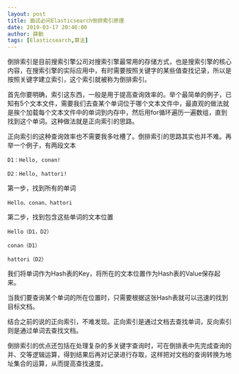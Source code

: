 ```yaml
---
layout: post
title: 面试必问Elasticsearch倒排索引原理
date: 2019-03-17 20:46:00
author: 薛勤
tags: [Elasticsearch,算法]
---
```


倒排索引是目前搜索引擎公司对搜索引擎最常用的存储方式，也是搜索引擎的核心内容，在搜索引擎的实际应用中，有时需要按照关键字的某些值查找记录，所以是按照关键字建立索引，这个索引就被称为倒排索引。

首先你要明确，索引这东西，一般是用于提高查询效率的。举个最简单的例子，已知有5个文本文件，需要我们去查某个单词位于哪个文本文件中，最直观的做法就是挨个加载每个文本文件中的单词到内存中，然后用for循环遍历一遍数组，直到找到这个单词。这种做法就是正向索引的思路。

正向索引的这种查询效率也不需要我多吐槽了。倒排索引的思路其实也并不难。再举一个例子，有两段文本
    
```
D1：Hello, conan!

D2：Hello, hattori!
```
第一步，找到所有的单词
```
Hello、conan、hattori
```
第二步，找到包含这些单词的文本位置
```
Hello（D1，D2）

conan（D1）

hattori（D2）
```
我们将单词作为Hash表的Key，将所在的文本位置作为Hash表的Value保存起来。

当我们要查询某个单词的所在位置时，只需要根据这张Hash表就可以迅速的找到目标文档。

结合之前的说的正向索引，不难发现。正向索引是通过文档去查找单词，反向索引则是通过单词去查找文档。

倒排索引的优点还包括在处理复杂的多关键字查询时，可在倒排表中先完成查询的并、交等逻辑运算，得到结果后再对记录进行存取，这样把对文档的查询转换为地址集合的运算，从而提高查找速度。

